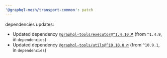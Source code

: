 ```yaml
---
'@graphql-mesh/transport-common': patch
---
```


dependencies updates: 

- Updated dependency [`@graphql-tools/executor@^1.4.10` ↗︎](https://www.npmjs.com/package/@graphql-tools/executor/v/1.4.10) (from `^1.4.9`, in `dependencies`)
- Updated dependency [`@graphql-tools/utils@^10.10.0` ↗︎](https://www.npmjs.com/package/@graphql-tools/utils/v/10.10.0) (from `^10.9.1`, in `dependencies`)
